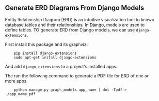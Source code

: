 Generate ERD Diagrams From Django Models 
----
Entity Relationship Diagram (ERD) is an intuitive visualization tool to known
database tables and their relationships. In Django, models are used to define
tables. TO generate ERD from Django models, we can use `django-extensions`.

First install this package and its graphviz:
```
    pip install django-extensions
    sudo apt-get install django-extensions
```

And add `django_extensions` to a project's installed apps.

The run the following command to generate a PDF file for ERD of one or more apps.
```
    python manage.py graph_models app_name | dot -Tpdf > ~/app_name.pdf
```